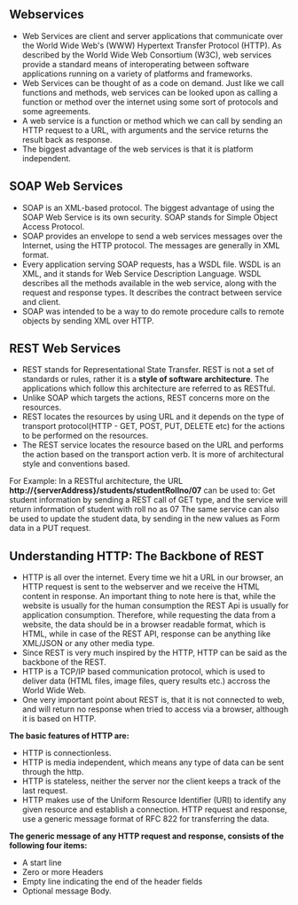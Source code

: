 ## Webservices

* Web Services are client and server applications that communicate over the World Wide Web's (WWW) Hypertext Transfer Protocol (HTTP). As described by the World Wide Web Consortium (W3C), web services provide a standard means of interoperating between software applications running on a variety of platforms and frameworks.
* Web Services can be thought of as a code on demand. Just like we call functions and methods, web services can be looked upon as calling a function or method over the internet using some sort of protocols and some agreements.
* A web service is a function or method which we can call by sending an HTTP request to a URL, with arguments and the service returns the result back as response.
* The biggest advantage of the web services is that it is platform independent.

## SOAP Web Services
* SOAP is an XML-based protocol. The biggest advantage of using the SOAP Web Service is its own security. SOAP stands for Simple Object Access Protocol.
* SOAP provides an envelope to send a web services messages over the Internet, using the HTTP protocol. The messages are generally in XML format.
* Every application serving SOAP requests, has a WSDL file. WSDL is an XML, and it stands for Web Service Description Language. WSDL describes all the methods available in the web service, along with the request and response types. It describes the contract between service and client.
* SOAP was intended to be a way to do remote procedure calls to remote objects by sending XML over HTTP.

## REST Web Services
* REST stands for Representational State Transfer. REST is not a set of standards or rules, rather it is a **style of software architecture**. The applications which follow this architecture are referred to as RESTful.
* Unlike SOAP which targets the actions, REST concerns more on the resources. 
* REST locates the resources by using URL and it depends on the type of transport protocol(HTTP - GET, POST, PUT, DELETE etc) for the actions to be performed on the resources. 
* The REST service locates the resource based on the URL and performs the action based on the transport action verb. It is more of architectural style and conventions based.

For Example: In a RESTful architecture, the URL **http://{serverAddress}/students/studentRollno/07** can be used to: Get student information by sending a REST call of GET type, and the service will return information of student with roll no as 07
The same service can also be used to update the student data, by sending in the new values as Form data in a PUT request.

## Understanding HTTP: The Backbone of REST
* HTTP is all over the internet. Every time we hit a URL in our browser, an HTTP request is sent to the webserver and we receive the HTML content in response. An important thing to note here is that, while the website is usually for the human consumption the REST Api is usually for application consumption. Therefore, while requesting the data from a website, the data should be in a browser readable format, which is HTML, while in case of the REST API, response can be anything like XML/JSON or any other media type.
* Since REST is very much inspired by the HTTP, HTTP can be said as the backbone of the REST.
* HTTP is a TCP/IP based communication protocol, which is used to deliver data (HTML files, image files, query results etc.) accross the World Wide Web.
* One very important point about REST is, that it is not connected to web, and will return no response when tried to access via a browser, although it is based on HTTP.

**The basic features of HTTP are:**

* HTTP is connectionless.
* HTTP is media independent, which means any type of data can be sent through the http.
* HTTP is stateless, neither the server nor the client keeps a track of the last request.
* HTTP makes use of the Uniform Resource Identifier (URI) to identify any given resource and establish a connection. HTTP request and response, use a generic message format of RFC 822 for transferring the data.

**The generic message of any HTTP request and response, consists of the following four items:**

* A start line
* Zero or more Headers
* Empty line indicating the end of the header fields
* Optional message Body.
